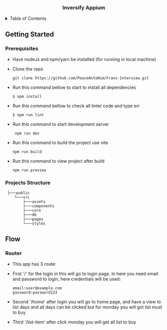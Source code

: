 <a name="readme-top"></a>

<!-- PROJECT LOGO -->
<br />
<div align="center">

<h3 align="center">Inversify Appium</h3>

</div>

<!-- TABLE OF CONTENTS -->
<details>
  <summary>Table of Contents</summary>
  <ol>
    <li>
      <a href="#getting-started">Getting Started</a>
      <ul>
        <li><a href="#prerequisites">Prerequisites</a></li>
        <li><a href="#projects-structure">Projects structure</a></li>
      </ul>
    </li>
    <li>
      <a href="#flow">Flow</a>
         <ul>
            <li>
               <a href="#router">Router</a>
            </li>
         </ul>
    </li>
  </ol>
</details>

<!-- ABOUT THE PROJECT -->

<!-- GETTING STARTED -->

## Getting Started

### Prerequisites

- Have nodeJs and npm/yarn be installed (for running in local machine)

- Clone the repo
  ```
  git clone https://github.com/PeaceAntoHim/Frans-Interview.git
  ```

- Run this command bellow to start to install all dependencies

  ```
  $ npm install
  ```

- Run this command bellow to check all linter code and type err
   ```
   $ npm run lint
   ```

- Run this command to start development server
  ```
   npm run dev
  ```

- Run this command to build the project use vite
  ```
  npm run build
  ```

- Run this command to view project after build
   ```
   npm run preview
   ```

### Projects Structure
```
 ├───public
    └───src
        ├───assets
        ├───components
        ├───core
        ├───db
        ├───pages
        └───styles
```

## Flow

### Router

- This app has 3 route:
  
- First '/' for the login in this will go to login page. In here you need email and password to login, here credentials will be used:
  ```
  email:user@example.com
  password:password123
  ```

- Second '/home' after login you will go to home page, and have a view to list days and all days can be clicked but for monday you will got list must to buy

- Third '/list-item' after click monday you will get all list to buy

